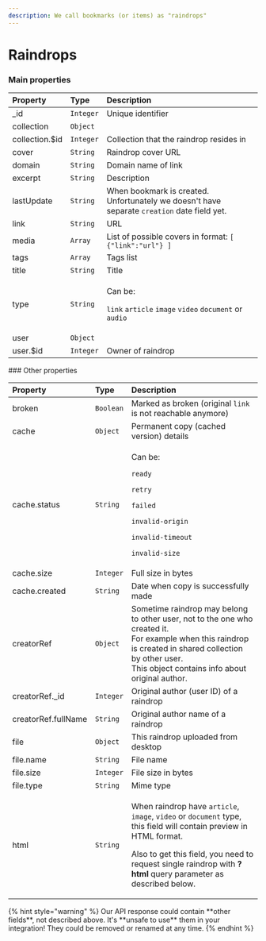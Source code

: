 ```yaml
---
description: We call bookmarks (or items) as "raindrops"
---
```


# Raindrops

### Main properties

<table>
  <thead>
    <tr>
      <th style="text-align:left">Property</th>
      <th style="text-align:left">Type</th>
      <th style="text-align:left">Description</th>
    </tr>
  </thead>
  <tbody>
    <tr>
      <td style="text-align:left">_id</td>
      <td style="text-align:left"><code>Integer</code>
      </td>
      <td style="text-align:left">Unique identifier</td>
    </tr>
    <tr>
      <td style="text-align:left">collection</td>
      <td style="text-align:left"><code>Object</code>
      </td>
      <td style="text-align:left">&#x200B;</td>
    </tr>
    <tr>
      <td style="text-align:left">collection.$id</td>
      <td style="text-align:left"><code>Integer</code>
      </td>
      <td style="text-align:left">Collection that the raindrop resides in</td>
    </tr>
    <tr>
      <td style="text-align:left">cover</td>
      <td style="text-align:left"><code>String</code>
      </td>
      <td style="text-align:left">Raindrop cover URL</td>
    </tr>
    <tr>
      <td style="text-align:left">domain</td>
      <td style="text-align:left"><code>String</code>
      </td>
      <td style="text-align:left">Domain name of link</td>
    </tr>
    <tr>
      <td style="text-align:left">excerpt</td>
      <td style="text-align:left"><code>String</code>
      </td>
      <td style="text-align:left">Description</td>
    </tr>
    <tr>
      <td style="text-align:left">lastUpdate</td>
      <td style="text-align:left"><code>String</code>
      </td>
      <td style="text-align:left">When bookmark is created. Unfortunately we doesn&apos;t have separate <code>creation</code> date
        field yet.</td>
    </tr>
    <tr>
      <td style="text-align:left">link</td>
      <td style="text-align:left"><code>String</code>
      </td>
      <td style="text-align:left">URL</td>
    </tr>
    <tr>
      <td style="text-align:left">media</td>
      <td style="text-align:left"><code>Array</code>
      </td>
      <td style="text-align:left">&#x200B;List of possible covers in format: <code>[ {&quot;link&quot;:&quot;url&quot;} ]</code>
      </td>
    </tr>
    <tr>
      <td style="text-align:left">tags</td>
      <td style="text-align:left"><code>Array</code>
      </td>
      <td style="text-align:left">Tags list</td>
    </tr>
    <tr>
      <td style="text-align:left">title</td>
      <td style="text-align:left"><code>String</code>
      </td>
      <td style="text-align:left">Title</td>
    </tr>
    <tr>
      <td style="text-align:left">type</td>
      <td style="text-align:left"><code>String</code>
      </td>
      <td style="text-align:left">
        <p>Can be:</p>
        <p><code>link</code>  <code>article</code>  <code>image</code>  <code>video</code>  <code>document</code> or <code>audio</code>
        </p>
      </td>
    </tr>
    <tr>
      <td style="text-align:left">user</td>
      <td style="text-align:left"><code>Object</code>
      </td>
      <td style="text-align:left">&#x200B;</td>
    </tr>
    <tr>
      <td style="text-align:left">user.$id</td>
      <td style="text-align:left"><code>Integer</code>
      </td>
      <td style="text-align:left">Owner of raindrop</td>
    </tr>
  </tbody>
</table>### Other properties

<table>
  <thead>
    <tr>
      <th style="text-align:left">Property</th>
      <th style="text-align:left">Type</th>
      <th style="text-align:left">Description</th>
    </tr>
  </thead>
  <tbody>
    <tr>
      <td style="text-align:left">broken</td>
      <td style="text-align:left"><code>Boolean</code>
      </td>
      <td style="text-align:left">Marked as broken (original <code>link</code> is not reachable anymore)</td>
    </tr>
    <tr>
      <td style="text-align:left">cache</td>
      <td style="text-align:left"><code>Object</code>
      </td>
      <td style="text-align:left">Permanent copy (cached version) details</td>
    </tr>
    <tr>
      <td style="text-align:left">cache.status</td>
      <td style="text-align:left"><code>String</code>
      </td>
      <td style="text-align:left">
        <p>Can be:</p>
        <p><code>ready</code>
        </p>
        <p><code>retry</code>
        </p>
        <p><code>failed</code>
        </p>
        <p><code>invalid-origin</code>
        </p>
        <p><code>invalid-timeout</code>
        </p>
        <p><code>invalid-size</code>
        </p>
      </td>
    </tr>
    <tr>
      <td style="text-align:left">cache.size</td>
      <td style="text-align:left"><code>Integer</code>
      </td>
      <td style="text-align:left">Full size in bytes</td>
    </tr>
    <tr>
      <td style="text-align:left">cache.created</td>
      <td style="text-align:left"><code>String</code>
      </td>
      <td style="text-align:left">Date when copy is successfully made</td>
    </tr>
    <tr>
      <td style="text-align:left">creatorRef</td>
      <td style="text-align:left"><code>Object</code>
      </td>
      <td style="text-align:left">Sometime raindrop may belong to other user, not to the one who created
        it.
        <br />For example when this raindrop is created in shared collection by other
        user.
        <br />This object contains info about original author.</td>
    </tr>
    <tr>
      <td style="text-align:left">creatorRef._id</td>
      <td style="text-align:left"><code>Integer</code>
      </td>
      <td style="text-align:left">Original author (user ID) of a raindrop</td>
    </tr>
    <tr>
      <td style="text-align:left">creatorRef.fullName</td>
      <td style="text-align:left"><code>String</code>
      </td>
      <td style="text-align:left">Original author name of a raindrop</td>
    </tr>
    <tr>
      <td style="text-align:left">file</td>
      <td style="text-align:left"><code>Object</code>
      </td>
      <td style="text-align:left">This raindrop uploaded from desktop</td>
    </tr>
    <tr>
      <td style="text-align:left">file.name</td>
      <td style="text-align:left"><code>String</code>
      </td>
      <td style="text-align:left">File name</td>
    </tr>
    <tr>
      <td style="text-align:left">file.size</td>
      <td style="text-align:left"><code>Integer</code>
      </td>
      <td style="text-align:left">File size in bytes</td>
    </tr>
    <tr>
      <td style="text-align:left">file.type</td>
      <td style="text-align:left"><code>String</code>
      </td>
      <td style="text-align:left">Mime type</td>
    </tr>
    <tr>
      <td style="text-align:left">html</td>
      <td style="text-align:left"><code>String</code>
      </td>
      <td style="text-align:left">
        <p>When raindrop have <code>article</code>, <code>image</code>, <code>video</code> or <code>document</code> type,
          this field will contain preview in HTML format.</p>
        <p>Also to get this field, you need to request single raindrop with <b>?html</b> query
          parameter as described below.</p>
      </td>
    </tr>
  </tbody>
</table>{% hint style="warning" %}
Our API response could contain **other fields**, not described above. It's **unsafe to use** them in your integration! They could be removed or renamed at any time.
{% endhint %}





